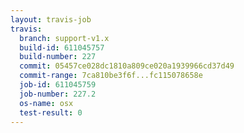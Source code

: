 ```yaml
---
layout: travis-job
travis:
  branch: support-v1.x
  build-id: 611045757
  build-number: 227
  commit: 05457ce028dc1810a809ce020a1939966cd37d49
  commit-range: 7ca810be3f6f...fc115078658e
  job-id: 611045759
  job-number: 227.2
  os-name: osx
  test-result: 0
---
```


